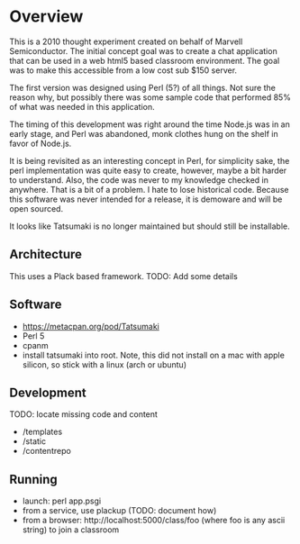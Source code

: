 # Overview

This is a 2010 thought experiment created on behalf of Marvell Semiconductor.  The initial concept goal was to create a chat application that can be used in a web html5 based classroom environment.  The goal was to make this accessible from a low cost sub $150 server.

The first version was designed using Perl (5?) of all things.  Not sure the reason why, but possibly there was some sample code that performed 85% of what was needed in this application.

The timing of this development was right around the time Node.js was in an early stage, and Perl was abandoned, monk clothes hung on the shelf in favor of Node.js.

It is being revisited as an interesting concept in Perl, for simplicity sake, the perl implementation was quite easy to create, however, maybe a bit harder to understand.  Also, the code was never to my knowledge checked in anywhere.  That is a bit of a problem.  I hate to lose historical code.  Because this software was never intended for a release, it is demoware and will be open sourced.

It looks like Tatsumaki is no longer maintained but should still be installable.

## Architecture

This uses a Plack based framework.  TODO: Add some details

## Software

- https://metacpan.org/pod/Tatsumaki
- Perl 5
- cpanm
- install tatsumaki into root.  Note, this did not install on a mac with apple silicon, so stick with a linux (arch or ubuntu)

## Development

TODO: locate missing code and content

- /templates
- /static
- /contentrepo

## Running

- launch: perl app.psgi
- from a service, use plackup (TODO: document how)
- from a browser: http://localhost:5000/class/foo (where foo is any ascii string) to join a classroom
